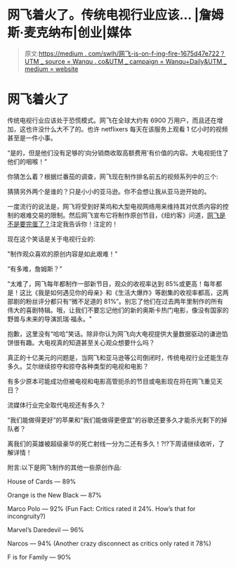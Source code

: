 # 网飞着火了。传统电视行业应该… |詹姆斯·麦克纳布|创业|媒体

> 原文:[https://medium . com/swlh/网飞-is-on-f-ing-fire-1675d47e722？UTM _ source = Wanqu . co&UTM _ campaign = Wanqu+Daily&UTM _ medium = website](https://medium.com/swlh/netflix-is-on-f-ing-fire-1675d47e722?utm_source=wanqu.co&utm_campaign=Wanqu+Daily&utm_medium=website)

# 网飞着火了



传统电视行业应该处于恐慌模式。网飞在全球大约有 6900 万用户，而且还在增加，这也许没什么大不了的。也许 netflixers 每天在该服务上观看 1 亿小时的视频甚至是一件小事。

“是的，但是他们没有足够的‘向分销商收取高额费用’有价值的内容。大电视扼住了他们的咽喉！”



你猜怎么着？根据烂番茄的调查，网飞现在制作排名前五的视频系列中的三个:



猜猜另外两个是谁的？只是小小的亚马逊。你不会想让我从亚马逊开始的。

一度流行的说法是，网飞将受到好莱坞和大型电视网络用来维持其对优质内容的控制的艰难交易的限制。然后网飞宣布它将制作原创节目，《纽约客》问道，[网飞是不是要完蛋了？](http://www.newyorker.com/culture/culture-desk/is-netflix-doomed)注定我告诉你！注定的！

现在这个笑话是关于电视行业的:

"制作观众喜欢的原创内容是如此艰难！"

“有多难，詹姆斯？”

“太难了，网飞每年都制作一部新节目，观众的收视率达到 85%或更高！每年都是！这比《我是如何遇见你的母亲》和《生活大爆炸》等剧集的收视率都高，这两部剧的粉丝评分都只有“微不足道的 81%”。别忘了他们在过去两年里制作的所有伟大的喜剧特辑。哦，让我们不要忘记他们的新的奥斯卡热门电影，像没有国家的野兽与未来的导演凯瑞·福永。"

抱歉，这里没有“哈哈”笑话。除非你认为网飞向大电视提供大量数据驱动的谦逊馅饼很有趣。大电视真的知道甚至关心观众想要什么吗？

真正的十亿美元的问题是，当网飞和亚马逊等公司倒闭时，传统电视行业还能生存多久。艾尔继续掠夺和掠夺各种类型的电视和电影？

有多少原本可能成功但被电视和电影高管扼杀的节目或电影现在将在网飞重见天日？

流媒体行业完全取代电视还有多久？

“我们能做得更好”的苹果和“我们能做得更便宜”的谷歌还要多久才能杀光剩下的掉队者？

离我们的英雄被超级豪华的死亡射线一分为二还有多久！?!?下周请继续收听，了解详情！

附言:以下是网飞制作的其他一些原创作品:



House of Cards — 89%





Orange is the New Black — 87%





Marco Polo — 92% (Fun Fact: Critics rated it 24%. How’s that for incongruity?)





Marvel’s Daredevil — 96%





Narcos — 94% (Another crazy disconnect as critics only rated it 78%)





F is for Family — 90%







